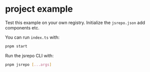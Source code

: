 # project example

Test this example on your own registry. Initialize the `jsrepo.json` add components etc.

You can run `index.ts` with:
```bash
pnpm start
``` 

Run the jsrepo CLI with:
```bash
pnpm jsrepo [...args]
```